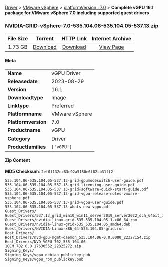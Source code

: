 
[Driver](/README.md)  >  [VMware vSphere](/index/Driver/VMware_vSphere.md)  >  [platformVersion : 7.0](/index/Driver/VMware_vSphere/7.0.md)  >  **Complete vGPU 16.1 package for VMware vSphere 7.0 including supported guest drivers**


### NVIDIA-GRID-vSphere-7.0-535.104.06-535.104.05-537.13.zip

| **File Size** | **Torrent**  | **HTTP Link** | **Internet Archive** |
|:-------------:|:------------:|:-------------:|:--------------------:|
| 1.73 GB |  [Download](https://archive.org/download/nvgpu_NVIDIA-GRID-vSphere-7.0-535.104.06-535.104.05-537.13.zip/nvgpu_NVIDIA-GRID-vSphere-7.0-535.104.06-535.104.05-537.13.zip_archive.torrent)       | [Download](https://archive.org/compress/nvgpu_NVIDIA-GRID-vSphere-7.0-535.104.06-535.104.05-537.13.zip) | [View Page](https://archive.org/details/nvgpu_NVIDIA-GRID-vSphere-7.0-535.104.06-535.104.05-537.13.zip)       |

#### Meta

<table>
<tr><td><strong>Name</strong></td><td>vGPU Driver</td></tr>
<tr><td><strong>Releasedate</strong></td><td>2023-08-29</td></tr>
<tr><td><strong>Version</strong></td><td>16.1</td></tr>
<tr><td><strong>Downloadtype</strong></td><td>Image</td></tr>
<tr><td><strong>Linktype</strong></td><td>Preferred</td></tr>
<tr><td><strong>Platformname</strong></td><td>VMware vSphere</td></tr>
<tr><td><strong>Platformversion</strong></td><td>7.0</td></tr>
<tr><td><strong>Productname</strong></td><td>vGPU</td></tr>
<tr><td><strong>Category</strong></td><td>Driver</td></tr>
<tr><td><strong>Productfamilies</strong></td><td><code>['vGPU']</code></td></tr>
</table>

#### Zip Content

**MD5 Checksum**: `2ef0f132ec83e92a5180e6f82cb31ff2`

```text
535.104.06-535.104.05-537.13-grid-gpumodeswitch-user-guide.pdf
535.104.06-535.104.05-537.13-grid-licensing-user-guide.pdf
535.104.06-535.104.05-537.13-grid-software-quick-start-guide.pdf
535.104.06-535.104.05-537.13-grid-vgpu-release-notes-vmware-vsphere.pdf
535.104.06-535.104.05-537.13-grid-vgpu-user-guide.pdf
535.104.06-535.104.05-537.13-whats-new-vgpu.pdf
Guest_Drivers/
Guest_Drivers/537.13_grid_win10_win11_server2019_server2022_dch_64bit_international.exe
Guest_Drivers/nvidia-linux-grid-535-535.104.05-1.x86_64.rpm
Guest_Drivers/nvidia-linux-grid-535_535.104.05_amd64.deb
Guest_Drivers/NVIDIA-Linux-x86_64-535.104.05-grid.run
Host_Drivers/
Host_Drivers/nvd-gpu-mgmt-daemon_535.104.06-0.0.0000_22327154.zip
Host_Drivers/NVD-VGPU-702_535.104.06-1OEM.702.0.0.17630552_22325272.zip
Signing_Keys/
Signing_Keys/vgpu_debian_publickey.pub
Signing_Keys/vgpu_rpm_publickey.pub
```